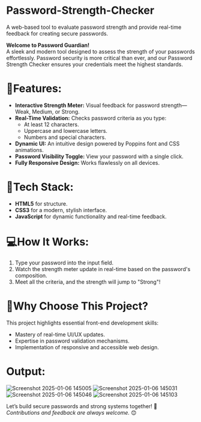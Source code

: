 # Password-Strength-Checker
A web-based tool to evaluate password strength and provide real-time feedback for creating secure passwords.

**Welcome to Password Guardian!**  
A sleek and modern tool designed to assess the strength of your passwords effortlessly. Password security is more critical than ever, and our Password Strength Checker ensures your credentials meet the highest standards.

# 🚀Features:
- **Interactive Strength Meter:** Visual feedback for password strength—Weak, Medium, or Strong.
- **Real-Time Validation:** Checks password criteria as you type:
  - At least 12 characters.
  - Uppercase and lowercase letters.
  - Numbers and special characters.
- **Dynamic UI:** An intuitive design powered by Poppins font and CSS animations.
- **Password Visibility Toggle:** View your password with a single click.
- **Fully Responsive Design:** Works flawlessly on all devices.

# 🎨Tech Stack:
- **HTML5** for structure.
- **CSS3** for a modern, stylish interface.
- **JavaScript** for dynamic functionality and real-time feedback.

# 💻How It Works:
1. Type your password into the input field.
2. Watch the strength meter update in real-time based on the password's composition.
3. Meet all the criteria, and the strength will jump to "Strong"!

# 🌟Why Choose This Project?
This project highlights essential front-end development skills:
- Mastery of real-time UI/UX updates.
- Expertise in password validation mechanisms.
- Implementation of responsive and accessible web design.

# Output:
![Screenshot 2025-01-06 145005](https://github.com/user-attachments/assets/ff2414fc-fac6-4330-b93e-59371c69167c)
![Screenshot 2025-01-06 145031](https://github.com/user-attachments/assets/34ba9aae-8f62-465d-ac57-a282621987e8)
![Screenshot 2025-01-06 145046](https://github.com/user-attachments/assets/06e4a34d-d645-44f0-870f-8e9a69db5972)
![Screenshot 2025-01-06 145103](https://github.com/user-attachments/assets/22b80488-344c-4a40-9ed1-c85a23e6a188)


Let’s build secure passwords and strong systems together! 💪  
_Contributions and feedback are always welcome._ 😊
